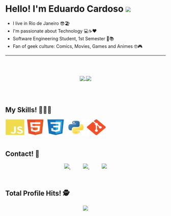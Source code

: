# Hello! I'm Eduardo Cardoso <img src="https://raw.githubusercontent.com/iampavangandhi/iampavangandhi/master/gifs/Hi.gif" width="30px"></h2>
- I live in Rio de Janeiro :sunglasses::beach_umbrella:
- I'm passionate about Technology :computer::coffee::hearts:
- Software Engineering Student, 1st Semester 🌱📚
- Fan of geek culture: Comics, Movies, Games and Animes 🤓🎮

<hr>
<br>
<br>

<p align="center">
  <a href="https://github.com/duducardoso">
    <img
      align="center"
      src="https://github-readme-stats.vercel.app/api/top-langs/?username=duducardoso&layout=compact"
    />
  </a>
  <a href="https://github.com/duducardoso">
    <img
      align="center"
      height="165"
      src="https://github-readme-stats.vercel.app/api?username=duducardoso&count_private=true&show_icons=true&custom_title=Github%20Status&hide=issues"
    />
  </a>
</p>

<br>
<br>

## My Skills! 👨🏻‍💻

<div style="display: inline_block">
  <img align="center" alt="Eduardo-Js" height="50" width="60" src="https://raw.githubusercontent.com/devicons/devicon/master/icons/javascript/javascript-plain.svg">
  <img align="center" alt="Eduardo-HTML" height="50" width="60" src="https://raw.githubusercontent.com/devicons/devicon/master/icons/html5/html5-original.svg">
  <img align="center" alt="Eduardo-CSS" height="50" width="60" src="https://raw.githubusercontent.com/devicons/devicon/master/icons/css3/css3-original.svg">
  <img align="center" alt="Eduardo-Python" height="50" width="60" src="https://raw.githubusercontent.com/devicons/devicon/master/icons/python/python-original.svg">
  <img align="center" alt="Eduardo-Git" height="50" width="60" src="https://raw.githubusercontent.com/devicons/devicon/master/icons/git/git-original.svg">
</div>

<br>

## Contact! :iphone:

<p align="center">
    <a href="https://github.com/duducardoso">
        <img  src="https://img.shields.io/badge/github-%23100000.svg?&style=for-the-badge&logo=github&logoColor=white&link=mailto:https://github.com/duducardoso">
    </a>
    &nbsp;&nbsp;&nbsp;&nbsp;&nbsp;&nbsp;&nbsp;&nbsp;&nbsp;
    <a href="mailto:eduardo.cardoso.vargas@gmail.com">
        <img src="https://img.shields.io/badge/gmail-D14836?&style=for-the-badge&logo=gmail&logoColor=white&link=mailto:eduardo.cardoso.vargas@gmail.com">
    </a>
    &nbsp;&nbsp;&nbsp;&nbsp;&nbsp;&nbsp;&nbsp;&nbsp;&nbsp;
    <a href="https://www.linkedin.com/in/dudu-cardoso/">
        <img src="https://img.shields.io/badge/linkedin-%230077B5.svg?&style=for-the-badge&logo=linkedin&logoColor=white&link=mailto:https://www.linkedin.com/in/dudu-cardoso/">
    </a>
</p>

<br>

 ## Total Profile Hits! :detective:
 
 <p align="center"> 
   <img alingn="center" src="https://profile-counter.glitch.me/duducardoso/count.svg" />
 </p>
